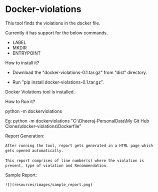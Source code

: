 # Docker-violations

This tool finds the violations in the docker file.

Currently it has support for the below commands.

- LABEL
- MKDIR
- ENTRYPOINT

How to install it?

  - Download the "docker-violations-0.1.tar.gz" from "dist" directory.
  
  - Run "pip install docker-violations-0.1.tar.gz".

Docker Violations tool is installed.

How to Run it?

  python -m dockerviolations <Path of the Dockerfile in which violations to be found>
  
  Eg: python -m dockerviolations "C:\Dheeraj-PersonalData\My Git Hub Clones\docker-violations\Dockerfile"

Report Generation:

	After running the tool, report gets generated in a HTML page which gets opened automatically.
	
	This report comprises of line number(s) where the violation is present, type of violation and Recommendation.

Sample Report:

	![](resources/images/sample_report.png)
